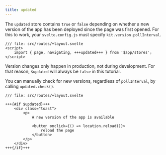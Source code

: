 ```yaml
---
title: updated
---
```


The `updated` store contains `true` or `false` depending on whether a new version of the app has been deployed since the page was first opened. For this to work, your `svelte.config.js` must specify `kit.version.pollInterval`.

```svelte
/// file: src/routes/+layout.svelte
<script>
	import { page, navigating, +++updated+++ } from '$app/stores';
</script>
```

Version changes only happen in production, not during development. For that reason, `$updated` will always be `false` in this tutorial.

You can manually check for new versions, regardless of `pollInterval`, by calling `updated.check()`.

```svelte
/// file: src/routes/+layout.svelte

+++{#if $updated}+++
	<div class="toast">
		<p>
			A new version of the app is available

			<button onclick={() => location.reload()}>
				reload the page
			</button>
		</p>
	</div>
+++{/if}+++
```
